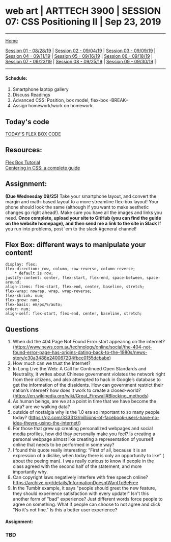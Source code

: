 # web art | ARTTECH 3900 | SESSION 07: CSS Positioning II | Sep 23, 2019
___
<a href="../">Home</a><br>

<a href="https://dougrosman.github.io/saic-webart-fa19/lectures/session01">Session 01 - 08/28/19</a> |
<a href="https://dougrosman.github.io/saic-webart-fa19/lectures/session02">Session 02 - 09/04/19</a> |
<a href="https://dougrosman.github.io/saic-webart-fa19/lectures/session03">Session 03 - 09/09/19</a> |
<a href="https://dougrosman.github.io/saic-webart-fa19/lectures/session04">Session 04 - 09/11/19</a> |
<a href="https://dougrosman.github.io/saic-webart-fa19/lectures/session05">Session 05 - 09/16/19</a> |
<a href="https://dougrosman.github.io/saic-webart-fa19/lectures/session06">Session 06 - 09/18/19</a> |
<a href="https://dougrosman.github.io/saic-webart-fa19/lectures/session07">Session 07 - 09/23/19</a> |
<a href="https://dougrosman.github.io/saic-webart-fa19/lectures/session08">Session 08 - 09/25/19</a> |
<a href="https://dougrosman.github.io/saic-webart-fa19/lectures/session09">Session 09 - 09/30/19</a> |

___

#### Schedule:

1. Smartphone laptop gallery
2. Discuss Readings
3. Advanced CSS: Position, box model, flex-box
-BREAK–
3. Assign homework/work on homework.

## Today's code
<a href="https://dougrosman.github.io/saic-webart-fa19/code/session07/flexbox-inclass.html" target="blank">TODAY'S FLEX BOX CODE </a>

## Resources:
<a href="https://learn.freecodecamp.org/responsive-web-design/css-flexbox/" target="blank"> Flex Box Tutorial </a><br>
<a href="https://css-tricks.com/centering-css-complete-guide/" target="blank">Centering in CSS: a complete guide</a>

## Assignment:
**(Due Wednesday 09/25)** Take your smartphone layout, and convert the margin and math-based layout to a more streamline flex-box layout! Your phone should look the same (although if you want to make aesthetic changes go right ahead!). Make sure you have all the images and links you need. **Once complete, upload your site to GitHub (you can find the guide on the website homepage), and then send me a link to the site in Slack**
If you run into problems, post 'em to the slack #general channel!

## Flex Box: different ways to manipulate your content!
```
display: flex;
flex-direction: row, column, row-reverse, column-reverse;
    * default is row;
justify-content: center, flex-start, flex-end, space-between, space-around;
align-items: flex-start, flex-end, center, baseline, stretch;
flex-wrap: nowrap, wrap, wrap-reverse;
flex-shrink: num;
flex-grow: num;
flex-basis: em/px/%/auto;
order: num;
align-self: flex-start, flex-end, center, baseline, stretch;

```


## Questions
1. When did the 404 Page Not Found Error start appearing on the internet?  (https://www.news.com.au/technology/online/social/the-404-not-found-error-page-has-origins-dating-back-to-the-1980s/news-story/c30a3488e240067204fbcc0155dcbabe)
2. How much can we trust the Internet?
3. In Long Live the Web: A Call for Continued Open Standards and Neutrality, it writes about Chinese government violates the network right from their citizens, and also attempted to hack in Google’s database to get the information of the dissidents. How can government restrict their nation’s internet? how does it work to create a closed-world? (https://en.wikipedia.org/wiki/Great_Firewall#Blocking_methods)
4. As human beings, are we at a point in time that we have become the data? are we walking data?
5. outside of nostalgia why is the 1.0 era so important to so many people today?
(https://qz.com/333313/milliions-of-facebook-users-have-no-idea-theyre-using-the-internet/)
6. For those that grew up creating personalized webpages and social media profiles, how did thay personally make you feel? Is creating a personal webpage almost like creating a representation of yourself online that needs to be performed in some way?
7. I found this quote really interesting: “First of all, because it is an expression of a dislike, when today there is only an opportunity to like” ( about the peeing man). I was really curious to know if people in the class agreed with the second half of the statement, and more importantly why.
8. Can copyright laws negatively interfere with free speech online? https://archive.org/details/InformationDoesntWantToBeFree
9. In the Tumblr example,  it says "people should greet the new feature, they should experience satisfaction with every update!" Isn't this another form of "bad" experience? Just different words force people to agree on something.  What if people can choose to not agree and click "No it's not fine." Is this a better user experience?


#### Assignment:

### TBD
